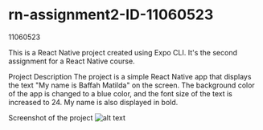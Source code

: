 # rn-assignment2-ID-11060523

11060523

This is a React Native project created using Expo CLI. It's the second assignment for a React Native course.

Project Description
The project is a simple React Native app that displays the text "My name is Baffah Matilda" on the screen. The background color of the app is changed to a blue color, and the font size of the text is increased to 24. My name is also displayed in bold.

Screenshot of the project
![alt text](image.png)
